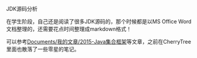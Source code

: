 JDK源码分析

在学生阶段，自己还是阅读了很多JDK源码的，那个时候都是以MS Office Word文档整理的，还需要花点时间整理成markdown格式！

可以参考[Documents/我的文章/2015-Java集合框架](Documents/我的文章/2015-Java集合框架)等文章，之前在CherryTree里面也散落了一些零星的笔记。